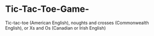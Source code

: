 # Tic-Tac-Toe-Game-
Tic-tac-toe (American English), noughts and crosses (Commonwealth English), or Xs and Os (Canadian or Irish English) 
